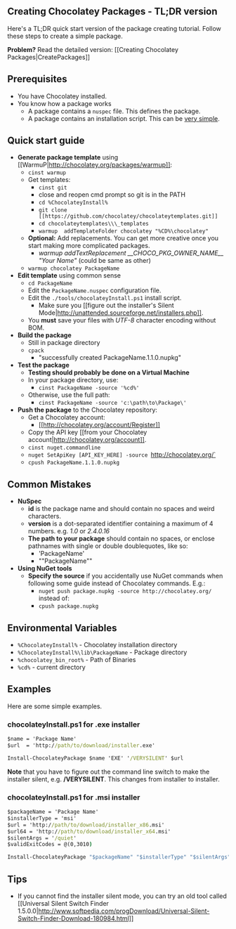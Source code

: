 ## Creating Chocolatey Packages - TL;DR version

Here's a TL;DR quick start version of the package creating tutorial. Follow these steps to create a simple package.

**Problem?** Read the detailed version: [[Creating Chocolatey Packages|CreatePackages]]

## Prerequisites


* You have Chocolatey installed.
* You know how a package works
  * A package contains a `nuspec` file. This defines the package.
  * A package contains an installation script. This can be [very simple](#Examples).

## Quick start guide


* **Generate package template** using [[WarmuP|http://chocolatey.org/packages/warmup]]:
   * `cinst warmup`
   * Get templates:
      * `cinst git`
      * close and reopen cmd prompt so git is in the PATH
      * `cd %ChocolateyInstall%`
      * `git clone [[https://github.com/chocolatey/chocolateytemplates.git]]`
      * `cd chocolateytemplates\\\_templates`
      * `warmup  addTemplateFolder chocolatey "%CD%\chocolatey"`
   * **Optional:** Add replacements. You can get more creative once you start making more complicated packages.
      * *warmup addTextReplacement \_\_CHOCO_PKG_OWNER_NAME\_\_ "Your Name"*
(could be same as other)
   * `warmup chocolatey PackageName`
* **Edit template** using common sense
   * `cd PackageName`
   * Edit the `PackageName.nuspec` configuration file.
   * Edit the `./tools/chocolateyInstall.ps1` install script.
     * Make sure you [[figure out the installer's Silent Mode|http://unattended.sourceforge.net/installers.php]].
   * You __must__ save your files with _UTF-8_ character encoding without BOM.
* **Build the package**
   * Still in package directory
   * `cpack`
      * "successfully created PackageName.1.1.0.nupkg"
* **Test the package**
   * **Testing should probably be done on a Virtual Machine**
   * In your package directory, use: 
      * `cinst PackageName -source '%cd%'`
   * Otherwise, use the full path:
      * `cinst PackageName -source 'c:\path\to\Package\'`
* **Push the package** to the Chocolatey repository:
   * Get a Chocolatey account:
      * [[http://chocolatey.org/account/Register]]
   * Copy the API key [[from your Chocolatey account|http://chocolatey.org/account]].
   * `cinst nuget.commandline`
   * `nuget SetApiKey [API_KEY_HERE] -source `http://chocolatey.org/`
   * `cpush PackageName.1.1.0.nupkg`

## Common Mistakes


* **NuSpec**
   * **id** is the package name and should contain no spaces and weird characters.
   * **version** is a dot-separated identifier containing a maximum of 4 numbers. e.g. _1.0_ or _2.4.0.16_
   * **The path to your package** should contain no spaces, or enclose pathnames with single or double doublequotes, like so:
      * 'PackageName'
      * ""PackageName""
* **Using NuGet tools**
   * **Specify the source** if you accidentally use NuGet commands when following some guide instead of Chocolatey commands. E.g.:
      * `nuget push package.nupkg -source http://chocolatey.org/` instead of:
      * `cpush package.nupkg`

## Environmental Variables


* `%ChocolateyInstall%` - Chocolatey installation directory
* `%ChocolateyInstall%\lib\PackageName` - Package directory
* `%chocolatey_bin_root%` - Path of Binaries
* `%cd%` - current directory

## Examples

Here are some simple examples.

### chocolateyInstall.ps1 for .exe installer

```cmd
$name = 'Package Name'
$url  = 'http://path/to/download/installer.exe'

Install-ChocolateyPackage $name 'EXE' '/VERYSILENT' $url
```

**Note** that you have to figure out the command line switch to make the installer silent, e.g. **/VERYSILENT**. This changes from installer to installer.

### chocolateyInstall.ps1 for .msi installer

```cmd
$packageName = 'Package Name'
$installerType = 'msi' 
$url = 'http://path/to/download/installer_x86.msi'
$url64 = 'http://path/to/download/installer_x64.msi'
$silentArgs = '/quiet'
$validExitCodes = @(0,3010)

Install-ChocolateyPackage "$packageName" "$installerType" "$silentArgs" "$url" "$url64"  -validExitCodes $validExitCodes
```

## Tips

* If you cannot find the installer silent mode, you can try an old tool called [[Universal Silent Switch Finder 1.5.0.0|http://www.softpedia.com/progDownload/Universal-Silent-Switch-Finder-Download-180984.html]]